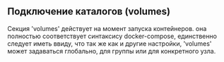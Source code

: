Подключение каталогов (volumes)
-------------------------------
Секция 'volumes' действует на момент запуска контейнеров. 
она полностью соответствует синтаксису docker-compose,
единственно следует иметь ввиду, что так же как и другие настройки,
'volumes' может задаваться глобально, для группы или для конкретного узла.

